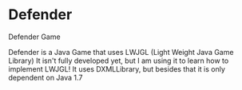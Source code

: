 Defender
========

Defender Game

Defender is a Java Game that uses LWJGL (Light Weight Java Game Library)
It isn't fully developed yet, but I am using it to learn how to implement
LWJGL! It uses DXMLLibrary, but besides that it is only dependent on Java 1.7
